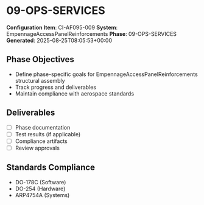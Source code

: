 # 09-OPS-SERVICES

**Configuration Item**: CI-AF095-009
**System**: EmpennageAccessPanelReinforcements
**Phase**: 09-OPS-SERVICES
**Generated**: 2025-08-25T08:05:53+00:00

## Phase Objectives
- Define phase-specific goals for EmpennageAccessPanelReinforcements structural assembly
- Track progress and deliverables
- Maintain compliance with aerospace standards

## Deliverables
- [ ] Phase documentation
- [ ] Test results (if applicable)
- [ ] Compliance artifacts
- [ ] Review approvals

## Standards Compliance
- DO-178C (Software)
- DO-254 (Hardware)
- ARP4754A (Systems)

